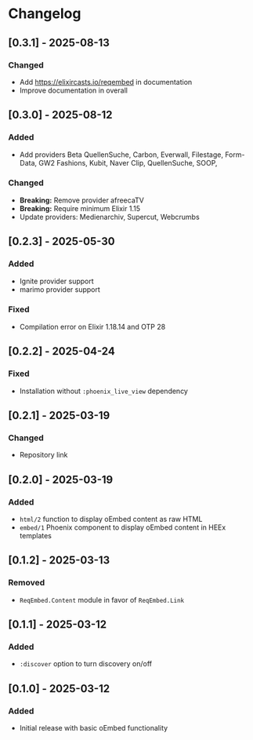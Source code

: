 # Changelog

## [0.3.1] - 2025-08-13

### Changed

- Add https://elixircasts.io/reqembed in documentation
- Improve documentation in overall

## [0.3.0] - 2025-08-12

### Added

- Add providers Beta QuellenSuche, Carbon, Everwall, Filestage, Form-Data, GW2 Fashions, Kubit, Naver Clip, QuellenSuche, SOOP, 

### Changed

- **Breaking:** Remove provider afreecaTV
- **Breaking:** Require minimum Elixir 1.15
- Update providers: Medienarchiv, Supercut, Webcrumbs

## [0.2.3] - 2025-05-30

### Added

- Ignite provider support
- marimo provider support

### Fixed

- Compilation error on Elixir 1.18.14 and OTP 28

## [0.2.2] - 2025-04-24

### Fixed

- Installation without `:phoenix_live_view` dependency

## [0.2.1] - 2025-03-19

### Changed

- Repository link

## [0.2.0] - 2025-03-19

### Added

- `html/2` function to display oEmbed content as raw HTML
- `embed/1` Phoenix component to display oEmbed content in HEEx templates

## [0.1.2] - 2025-03-13

### Removed

- `ReqEmbed.Content` module in favor of `ReqEmbed.Link`

## [0.1.1] - 2025-03-12

### Added

- `:discover` option to turn discovery on/off

## [0.1.0] - 2025-03-12

### Added

- Initial release with basic oEmbed functionality
